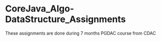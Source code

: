 # CoreJava_Algo-DataStructure_Assignments
 These assignments are done during 7 months PGDAC course from CDAC
